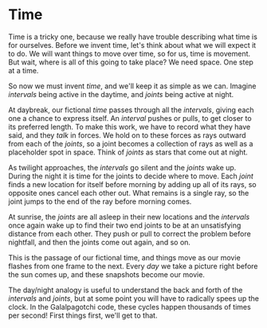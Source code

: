 # Time

Time is a tricky one, because we really have trouble describing what time is for ourselves. Before we invent time, let's think about what we will expect it to do. We will want things to move over time, so for us, time is movement. But wait, where is all of this going to take place? We need space. One step at a time.

So now we must invent *time*, and we'll keep it as simple as we can. Imagine *intervals* being active in the daytime, and *joints* being active at night.

At daybreak, our fictional *time* passes through all the *intervals*, giving each one a chance to express itself. An *interval* pushes or pulls, to get closer to its preferred length. To make this work, we have to record what they have said, and they *talk* in forces. We hold on to these forces as rays outward from each of the *joints*, so a joint becomes a collection of rays as well as a placeholder spot in space. Think of *joints* as stars that come out at night.

As twilight approaches, the *intervals* go silent and the *joints* wake up. During the night it is time for the joints to decide where to move. Each *joint* finds a new location for itself before morning by adding up all of its rays, so opposite ones cancel each other out. What remains is a single ray, so the joint jumps to the end of the ray before morning comes.

At sunrise, the *joints* are all asleep in their new locations and the *intervals* once again wake up to find their two end joints to be at an unsatisfying distance from each other. They push or pull to correct the problem before nightfall, and then the joints come out again, and so on.

This is the passage of our fictional time, and things move as our movie flashes from one frame to the next. Every *day* we take a picture right before the sun comes up, and these snapshots become our movie.

The day/night analogy is useful to understand the back and forth of the *intervals* and *joints*, but at some point you will have to radically spees up the clock. In the Galalpagotchi code, these cycles happen thousands of times per second! First things first, we'll get to that.
